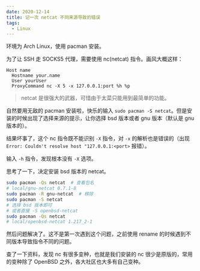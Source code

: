 ```yaml
---
date: 2020-12-14
title: 记一次 netcat 不同来源导致的错误
tags:
  - Linux
---
```

环境为 Arch Linux，使用 pacman 安装。

为了让 SSH 走 SOCKS5 代理，需要使用 nc(netcat) 指令。画风大概这样：

```text
Host name
  Hostname your.name
  User yourUser
  ProxyCommand nc -X 5 -x 127.0.0.1:port %h %p
```

> netcat 是很强大的武器，可惜由于太菜只能用到最简单的功能。

自然要用无敌的 pacman 安装啦，快乐的输入 `sudo pacman -S netcat`。但是安装的时候出现了选择来源的提示，让你选择 bsd 版本或者 gnu 版本（默认是 gnu 版本的）。

结果坏事了，这个 nc 指令既不能识别 `-X` 指令，对 `-x` 的解析也是错误的（出现 `Error: Couldn't resolve host "127.0.0.1:<port>` 报错）。

输入 `-h` 指令，发现根本没有 `-X` 选项。

思考了一下，决定安装 bsd 版本的 netcat。

```bash
sudo pacman -Qs netcat  # 查看包名
# local/gnu-netcat 0.7.1-8
sudo pacman -R gnu-netcat  # 移除
sudo pacman -S netcat
# 选择 bsd 版本即可
# 或者直接 -S openbsd-netcat
sudo pacman -Qs netcat
# local/openbsd-netcat 1.217_2-1
```

然后问题解决了。这不是第一次遇到这个问题，之前使用 rename 的时候遇到不同版本导致指令不同的问题。

查了一下资料，发现 nc 有很多变种，也就是我们安装的 nc 很少是原版的，常用的变种除了 OpenBSD 之外，各大社区也大多有自己变种。